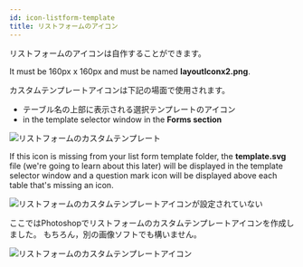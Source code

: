 ```yaml
---
id: icon-listform-template
title: リストフォームのアイコン
---
```


リストフォームのアイコンは自作することができます。

It must be 160px x 160px and must be named **layoutIconx2.png**.

カスタムテンプレートアイコンは下記の場面で使用されます。

* テーブル名の上部に表示される選択テンプレートのアイコン
* in the template selector window in the **Forms section**

![リストフォームのカスタムテンプレート](assets/en/custom-listform/custom-listform-template.png)

If this icon is missing from your list form template folder, the **template.svg** file (we're going to learn about this later) will be displayed in the template selector window and a question mark icon will be displayed above each table that's missing an icon.

![リストフォームのカスタムテンプレートアイコンが設定されていない](assets/en/custom-listform/missing-listform-icon-custom-template.png)

ここではPhotoshopでリストフォームのカスタムテンプレートアイコンを作成しました。 もちろん，別の画像ソフトでも構いません。

![リストフォームのカスタムテンプレートアイコン](assets/en/custom-listform/custom-list-form-icon.png)
